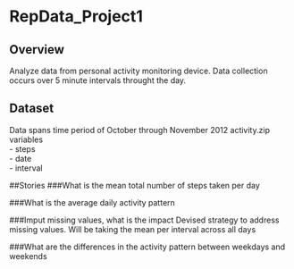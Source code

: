 # RepData_Project1
## Overview
Analyze data from personal activity monitoring device.  Data collection occurs over 5 minute intervals throught the day.

## Dataset
Data spans time period of October through November 2012
activity.zip  
    variables  
    - steps  
    - date  
    - interval  

##Stories
###What is the mean total number of steps taken per day

###What is the average daily activity pattern

###Imput missing values, what is the impact
Devised strategy to address missing values. Will be taking the mean per interval across all days

###What are the differences in the activity pattern between weekdays and weekends